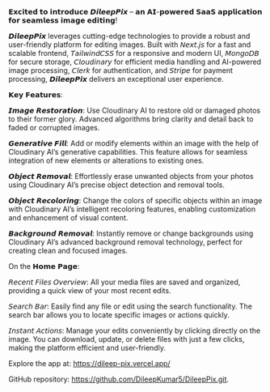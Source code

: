 𝗘𝘅𝗰𝗶𝘁𝗲𝗱 𝘁𝗼 𝗶𝗻𝘁𝗿𝗼𝗱𝘂𝗰𝗲 𝘿𝙞𝙡𝙚𝙚𝙥𝙋𝙞𝙭 – 𝗮𝗻 𝗔𝗜-𝗽𝗼𝘄𝗲𝗿𝗲𝗱 𝗦𝗮𝗮𝗦 𝗮𝗽𝗽𝗹𝗶𝗰𝗮𝘁𝗶𝗼𝗻 𝗳𝗼𝗿 𝘀𝗲𝗮𝗺𝗹𝗲𝘀𝘀 𝗶𝗺𝗮𝗴𝗲 𝗲𝗱𝗶𝘁𝗶𝗻𝗴! 

𝘿𝙞𝙡𝙚𝙚𝙥𝙋𝙞𝙭 leverages cutting-edge technologies to provide a robust and user-friendly platform for editing images. Built with 𝘕𝘦𝘹𝘵.𝘫𝘴 for a fast and scalable frontend, 𝘛𝘢𝘪𝘭𝘸𝘪𝘯𝘥𝘊𝘚𝘚 for a responsive and modern UI, 𝘔𝘰𝘯𝘨𝘰𝘋𝘉 for secure storage, 𝘊𝘭𝘰𝘶𝘥𝘪𝘯𝘢𝘳𝘺 for efficient media handling and AI-powered image processing, 𝘊𝘭𝘦𝘳𝘬 for authentication, and 𝘚𝘵𝘳𝘪𝘱𝘦 for payment processing, 𝘿𝙞𝙡𝙚𝙚𝙥𝙋𝙞𝙭 delivers an exceptional user experience.



𝗞𝗲𝘆 𝗙𝗲𝗮𝘁𝘂𝗿𝗲𝘀:

𝙄𝙢𝙖𝙜𝙚 𝙍𝙚𝙨𝙩𝙤𝙧𝙖𝙩𝙞𝙤𝙣: Use Cloudinary AI to restore old or damaged photos to their former glory. Advanced algorithms bring clarity and detail back to faded or corrupted images.

𝙂𝙚𝙣𝙚𝙧𝙖𝙩𝙞𝙫𝙚 𝙁𝙞𝙡𝙡: Add or modify elements within an image with the help of Cloudinary AI’s generative capabilities. This feature allows for seamless integration of new elements or alterations to existing ones.

𝙊𝙗𝙟𝙚𝙘𝙩 𝙍𝙚𝙢𝙤𝙫𝙖𝙡: Effortlessly erase unwanted objects from your photos using Cloudinary AI’s precise object detection and removal tools.

𝙊𝙗𝙟𝙚𝙘𝙩 𝙍𝙚𝙘𝙤𝙡𝙤𝙧𝙞𝙣𝙜: Change the colors of specific objects within an image with Cloudinary AI’s intelligent recoloring features, enabling customization and enhancement of visual content.

𝘽𝙖𝙘𝙠𝙜𝙧𝙤𝙪𝙣𝙙 𝙍𝙚𝙢𝙤𝙫𝙖𝙡: Instantly remove or change backgrounds using Cloudinary AI’s advanced background removal technology, perfect for creating clean and focused images.



On the 𝗛𝗼𝗺𝗲 𝗣𝗮𝗴𝗲:

𝘙𝘦𝘤𝘦𝘯𝘵 𝘍𝘪𝘭𝘦𝘴 𝘖𝘷𝘦𝘳𝘷𝘪𝘦𝘸: All your media files are saved and organized, providing a quick view of your most recent edits.

𝘚𝘦𝘢𝘳𝘤𝘩 𝘉𝘢𝘳: Easily find any file or edit using the search functionality. The search bar allows you to locate specific images or actions quickly.

𝘐𝘯𝘴𝘵𝘢𝘯𝘵 𝘈𝘤𝘵𝘪𝘰𝘯𝘴: Manage your edits conveniently by clicking directly on the image. You can download, update, or delete files with just a few clicks, making the platform efficient and user-friendly.



Explore the app at: https://dileep-pix.vercel.app/

GitHub repository: https://github.com/DileepKumar5/DileepPix.git.

